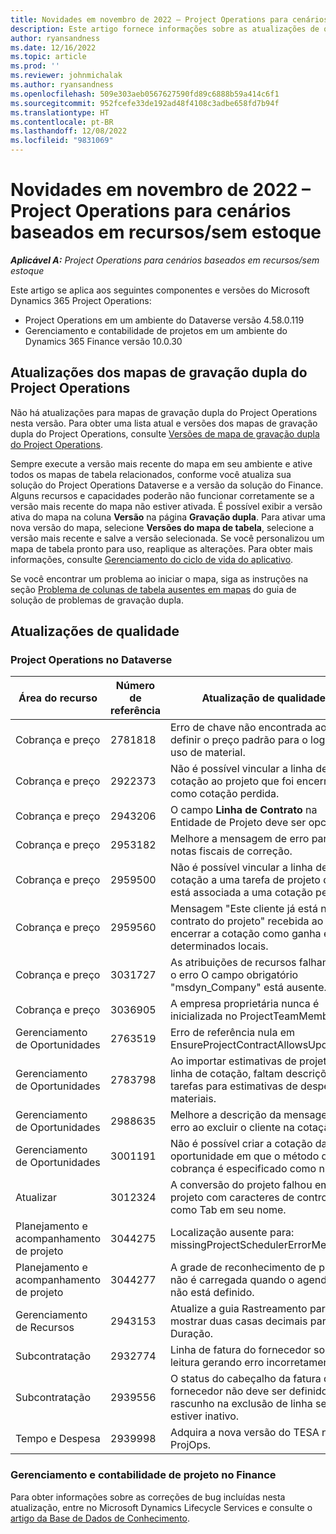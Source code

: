 ```yaml
---
title: Novidades em novembro de 2022 – Project Operations para cenários baseados em recursos/sem estoque
description: Este artigo fornece informações sobre as atualizações de qualidade disponíveis na versão de novembro de 2022 do Microsoft Dynamics 365 Project Operations para cenários baseados em recursos/sem estoque.
author: ryansandness
ms.date: 12/16/2022
ms.topic: article
ms.prod: ''
ms.reviewer: johnmichalak
ms.author: ryansandness
ms.openlocfilehash: 509e303aeb0567627590fd89c6888b59a414c6f1
ms.sourcegitcommit: 952fcefe33de192ad48f4108c3adbe658fd7b94f
ms.translationtype: HT
ms.contentlocale: pt-BR
ms.lasthandoff: 12/08/2022
ms.locfileid: "9831069"
---
```

# <a name="whats-new-november-2022---project-operations-for-resourcenon-stocked-based-scenarios"></a>Novidades em novembro de 2022 – Project Operations para cenários baseados em recursos/sem estoque

_**Aplicável A:** Project Operations para cenários baseados em recursos/sem estoque_

Este artigo se aplica aos seguintes componentes e versões do Microsoft Dynamics 365 Project Operations:

- Project Operations em um ambiente do Dataverse versão 4.58.0.119
- Gerenciamento e contabilidade de projetos em um ambiente do Dynamics 365 Finance versão 10.0.30

## <a name="project-operations-dual-write-maps-updates"></a>Atualizações dos mapas de gravação dupla do Project Operations

Não há atualizações para mapas de gravação dupla do Project Operations nesta versão. Para obter uma lista atual e versões dos mapas de gravação dupla do Project Operations, consulte [Versões de mapa de gravação dupla do Project Operations](../environment/resource-dual-write-maps.md).

Sempre execute a versão mais recente do mapa em seu ambiente e ative todos os mapas de tabela relacionados, conforme você atualiza sua solução do Project Operations Dataverse e a versão da solução do Finance. Alguns recursos e capacidades poderão não funcionar corretamente se a versão mais recente do mapa não estiver ativada. É possível exibir a versão ativa do mapa na coluna **Versão** na página **Gravação dupla**. Para ativar uma nova versão do mapa, selecione **Versões do mapa de tabela**, selecione a versão mais recente e salve a versão selecionada. Se você personalizou um mapa de tabela pronto para uso, reaplique as alterações. Para obter mais informações, consulte [Gerenciamento do ciclo de vida do aplicativo](/dynamics365/fin-ops-core/dev-itpro/data-entities/dual-write/app-lifecycle-management).

Se você encontrar um problema ao iniciar o mapa, siga as instruções na seção [Problema de colunas de tabela ausentes em mapas](/dynamics365/fin-ops-core/dev-itpro/data-entities/dual-write/dual-write-troubleshooting-finops-upgrades#missing-table-columns-issue-on-maps) do guia de solução de problemas de gravação dupla.

## <a name="quality-updates"></a>Atualizações de qualidade

### <a name="project-operations-on-dataverse"></a>Project Operations no Dataverse

| Área do recurso | Número de referência | Atualização de qualidade |
| --- | --- | --- |
| Cobrança e preço | 2781818 | Erro de chave não encontrada ao definir o preço padrão para o log de uso de material. |
| Cobrança e preço | 2922373 | Não é possível vincular a linha de cotação ao projeto que foi encerrado como cotação perdida. |
| Cobrança e preço | 2943206 | O campo **Linha de Contrato** na Entidade de Projeto deve ser opcional. |
| Cobrança e preço | 2953182 | Melhore a mensagem de erro para notas fiscais de correção.|
| Cobrança e preço | 2959500 | Não é possível vincular a linha de cotação a uma tarefa de projeto que já está associada a uma cotação perdida.|
| Cobrança e preço | 2959560 | Mensagem "Este cliente já está no contrato do projeto" recebida ao encerrar a cotação como ganha em determinados locais. |
| Cobrança e preço | 3031727 | As atribuições de recursos falham com o erro O campo obrigatório "msdyn_Company" está ausente. |
| Cobrança e preço | 3036905 | A empresa proprietária nunca é inicializada no ProjectTeamMember. |
| Gerenciamento de Oportunidades | 2763519 | Erro de referência nula em EnsureProjectContractAllowsUpdates. |
| Gerenciamento de Oportunidades | 2783798 | Ao importar estimativas de projeto na linha de cotação, faltam descrições de tarefas para estimativas de despesas e materiais.|
| Gerenciamento de Oportunidades | 2988635 | Melhore a descrição da mensagem de erro ao excluir o cliente na cotação. |
| Gerenciamento de Oportunidades | 3001191 | Não é possível criar a cotação da oportunidade em que o método de cobrança é especificado como nulo. |
| Atualizar | 3012324 | A conversão do projeto falhou em um projeto com caracteres de controle como Tab em seu nome. || Planejamento e acompanhamento de projeto | 2790384 | O tempo limite Pending OperationSet é muito curto. |
| Planejamento e acompanhamento de projeto | 3044275 | Localização ausente para: missingProjectSchedulerErrorMessage. |
| Planejamento e acompanhamento de projeto | 3044277 | A grade de reconhecimento de projeto não é carregada quando o agendador não está definido.|
| Gerenciamento de Recursos | 2943153 | Atualize a guia Rastreamento para mostrar duas casas decimais para Duração.|
| Subcontratação | 2932774 | Linha de fatura do fornecedor somente leitura gerando erro incorretamente. |
| Subcontratação | 2939556 | O status do cabeçalho da fatura do fornecedor não deve ser definido como rascunho na exclusão de linha se estiver inativo. |
| Tempo e Despesa | 2939998 | Adquira a nova versão do TESA no ProjOps. |


### <a name="project-management-and-accounting-in-finance"></a>Gerenciamento e contabilidade de projeto no Finance

Para obter informações sobre as correções de bug incluídas nesta atualização, entre no Microsoft Dynamics Lifecycle Services e consulte o [artigo da Base de Dados de Conhecimento](https://fix.lcs.dynamics.com/Issue/Details?bugId=745468).
